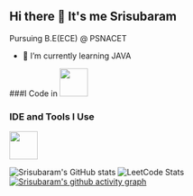 ## Hi there 👋 It's me Srisubaram

Pursuing B.E(ECE) @ PSNACET
- 🌱 I’m currently learning JAVA

###I Code in
<img height="50" width="50" src="https://icons8.com/icon/Pd2x9GWu9ovX/java">

### IDE and Tools I Use
<img height="50" width="50" src="https://icons8.com/icon/61466/intellij-idea">

![Srisubaram's GitHub stats](https://github-readme-stats.vercel.app/api?username=srisubaramb&theme=dark&show_icons=true&&hide=issues,contribs)
![LeetCode Stats](https://leetcard.jacoblin.cool/SRISUBARAMB?theme=dark&font=Inria%20Sans&ext=heatmap)
[![Srisubaram's github activity graph](https://github-readme-activity-graph.vercel.app/graph?username=srisubaramb&bg_color=000000&color=ffffff&line=51f565&point=ffffff&area=true&hide_border=true)](https://github.com/ashutosh00710/github-readme-activity-graph)
